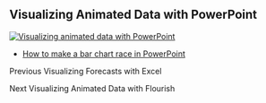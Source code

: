 ## Visualizing Animated Data with PowerPoint

[![Visualizing animated data with
PowerPoint](https://i.ytimg.com/vi_webp/umHlPDFVWr0/sddefault.webp)](https://youtu.be/umHlPDFVWr0)

  * [How to make a bar chart race in PowerPoint](https://blog.gramener.com/bar-chart-race-in-powerpoint/)

Previous Visualizing Forecasts with Excel

Next Visualizing Animated Data with Flourish

